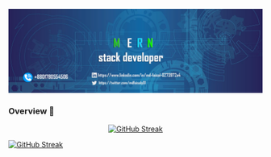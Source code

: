 

<!--
**mdfaisalgithup/mdfaisalgithup** is a ✨ _special_ ✨ repository because its `README.md` (this file) appears on your GitHub profile.

Here are some ideas to get you started:

-->

![banner](https://raw.githubusercontent.com/mdfaisalgithup/mdfaisalgithup/main/web-3706551_1280%20copy%202.png)



### Overview 👋

<p align="center"><a href="https://git.io/streak-stats">
<img src="https://github-readme-streak-stats.herokuapp.com?user=" alt="GitHub Streak" />
</p></a>



[![GitHub Streak](https://github-readme-streak-stats.herokuapp.com?user=mdfaisalgithup)](https://git.io/streak-stats)
